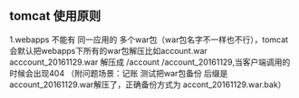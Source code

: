 ## tomcat 使用原则
1.webapps 不能有 同一应用的  多个war包（war包名字不一样也不行），tomcat 会默认把webapps下所有的war包解压比如account.war acccount_20161129.war  解压成  /account /account_20161129,当客户端调用的时候会出现404
（附问题场景：记账 测试把war包备份 后缀是account_20161129.war解压了，正确备份方式为 accont_20161129.war.bak）
